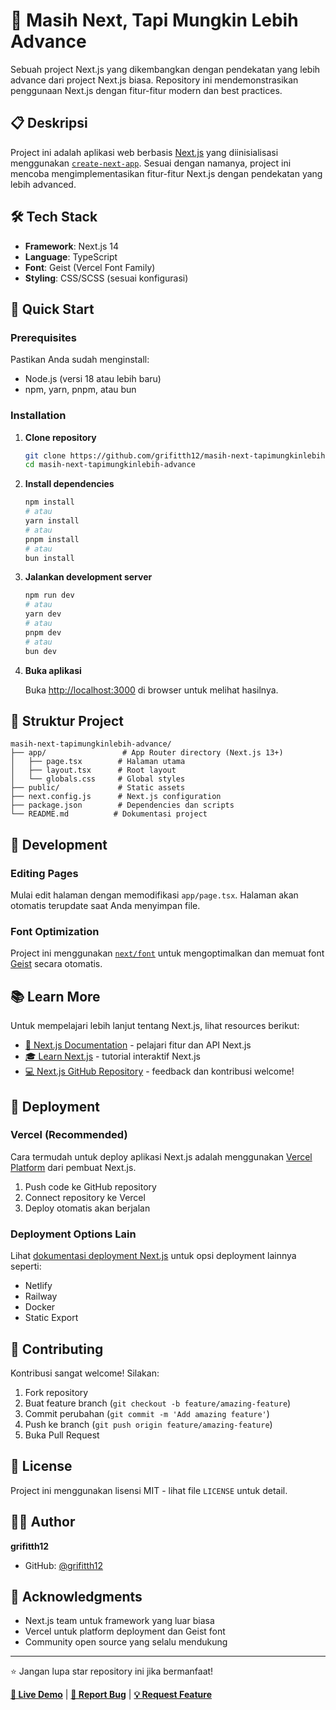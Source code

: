 # 🚀 Masih Next, Tapi Mungkin Lebih Advance

Sebuah project Next.js yang dikembangkan dengan pendekatan yang lebih advance dari project Next.js biasa. Repository ini mendemonstrasikan penggunaan Next.js dengan fitur-fitur modern dan best practices.

## 📋 Deskripsi

Project ini adalah aplikasi web berbasis [Next.js](https://nextjs.org) yang diinisialisasi menggunakan [`create-next-app`](https://nextjs.org/docs/app/api-reference/cli/create-next-app). Sesuai dengan namanya, project ini mencoba mengimplementasikan fitur-fitur Next.js dengan pendekatan yang lebih advanced.

## 🛠️ Tech Stack

- **Framework**: Next.js 14
- **Language**: TypeScript
- **Font**: Geist (Vercel Font Family)
- **Styling**: CSS/SCSS (sesuai konfigurasi)

## 🚀 Quick Start

### Prerequisites

Pastikan Anda sudah menginstall:
- Node.js (versi 18 atau lebih baru)
- npm, yarn, pnpm, atau bun

### Installation

1. **Clone repository**
   ```bash
   git clone https://github.com/grifitth12/masih-next-tapimungkinlebih-advance.git
   cd masih-next-tapimungkinlebih-advance
   ```

2. **Install dependencies**
   ```bash
   npm install
   # atau
   yarn install
   # atau
   pnpm install
   # atau
   bun install
   ```

3. **Jalankan development server**
   ```bash
   npm run dev
   # atau
   yarn dev
   # atau
   pnpm dev
   # atau
   bun dev
   ```

4. **Buka aplikasi**
   
   Buka [http://localhost:3000](http://localhost:3000) di browser untuk melihat hasilnya.

## 📁 Struktur Project

```
masih-next-tapimungkinlebih-advance/
├── app/                 # App Router directory (Next.js 13+)
│   ├── page.tsx        # Halaman utama
│   ├── layout.tsx      # Root layout
│   └── globals.css     # Global styles
├── public/             # Static assets
├── next.config.js      # Next.js configuration
├── package.json        # Dependencies dan scripts
└── README.md          # Dokumentasi project
```

## 🔧 Development

### Editing Pages

Mulai edit halaman dengan memodifikasi `app/page.tsx`. Halaman akan otomatis terupdate saat Anda menyimpan file.

### Font Optimization

Project ini menggunakan [`next/font`](https://nextjs.org/docs/app/building-your-application/optimizing/fonts) untuk mengoptimalkan dan memuat font [Geist](https://vercel.com/font) secara otomatis.

## 📚 Learn More

Untuk mempelajari lebih lanjut tentang Next.js, lihat resources berikut:

- [📖 Next.js Documentation](https://nextjs.org/docs) - pelajari fitur dan API Next.js
- [🎓 Learn Next.js](https://nextjs.org/learn) - tutorial interaktif Next.js
- [💻 Next.js GitHub Repository](https://github.com/vercel/next.js) - feedback dan kontribusi welcome!

## 🚀 Deployment

### Vercel (Recommended)

Cara termudah untuk deploy aplikasi Next.js adalah menggunakan [Vercel Platform](https://vercel.com/new?utm_medium=default-template&filter=next.js&utm_source=create-next-app&utm_campaign=create-next-app-readme) dari pembuat Next.js.

1. Push code ke GitHub repository
2. Connect repository ke Vercel
3. Deploy otomatis akan berjalan

### Deployment Options Lain

Lihat [dokumentasi deployment Next.js](https://nextjs.org/docs/app/building-your-application/deploying) untuk opsi deployment lainnya seperti:
- Netlify
- Railway
- Docker
- Static Export

## 🤝 Contributing

Kontribusi sangat welcome! Silakan:

1. Fork repository
2. Buat feature branch (`git checkout -b feature/amazing-feature`)
3. Commit perubahan (`git commit -m 'Add amazing feature'`)
4. Push ke branch (`git push origin feature/amazing-feature`)
5. Buka Pull Request

## 📝 License

Project ini menggunakan lisensi MIT - lihat file `LICENSE` untuk detail.

## 👨‍💻 Author

**grifitth12**
- GitHub: [@grifitth12](https://github.com/grifitth12)

## 🙏 Acknowledgments

- Next.js team untuk framework yang luar biasa
- Vercel untuk platform deployment dan Geist font
- Community open source yang selalu mendukung

---

⭐ Jangan lupa star repository ini jika bermanfaat!

**[🔗 Live Demo](#)** | **[📧 Report Bug](#)** | **[💡 Request Feature](#)**
